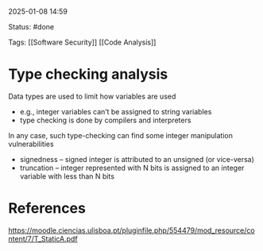2025-01-08 14:59

Status: #done 

Tags: [[Software Security]] [[Code Analysis]] 

# Type checking analysis

Data types are used to limit how variables are used
- e.g., integer variables can’t be assigned to string variables
- type checking is done by compilers and interpreters

In any case, such type-checking can find some integer manipulation vulnerabilities
- signedness – signed integer is attributed to an unsigned (or vice-versa)
- truncation – integer represented with N bits is assigned to an integer variable with less than N bits

# References

https://moodle.ciencias.ulisboa.pt/pluginfile.php/554479/mod_resource/content/7/T_StaticA.pdf